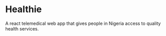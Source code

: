 # Healthie
A react telemedical web app that gives people in Nigeria access to quality health services.
